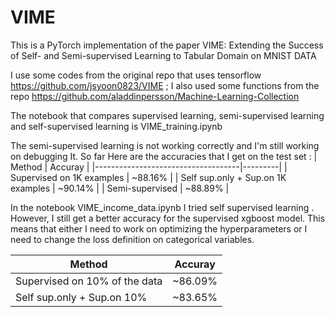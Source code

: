 # VIME
This is a PyTorch implementation of the paper VIME: Extending the Success of Self- and Semi-supervised Learning to Tabular Domain on MNIST DATA

I use some codes from the original repo that uses tensorflow https://github.com/jsyoon0823/VIME ; I also used some functions from the repo https://github.com/aladdinpersson/Machine-Learning-Collection <br>

The notebook that compares supervised learning, semi-supervised learning and self-supervised learning is VIME_training.ipynb <br>

The semi-supervised learning is not working correctly and I'm still working on debugging It.
So far Here are the accuracies that I get on the test set :
| Method                             | Accuray |
|------------------------------------|---------|
| Supervised on 1K examples          | ~88.16%  |
| Self sup.only + Sup.on 1K examples | ~90.14%  |
| Semi-supervised                    | ~88.89%   | 

In the notebook VIME_income_data.ipynb I tried self supervised learning . However, I still get a better accuracy for the supervised xgboost model. This means that either I need to work on optimizing the hyperparameters or I need to change the loss definition on categorical variables.


| Method                             | Accuray |
|------------------------------------|---------|
| Supervised on 10% of the data      | ~86.09%  |
| Self sup.only + Sup.on 10% | ~83.65%  |
